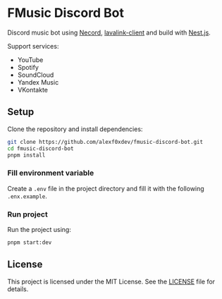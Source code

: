 # FMusic Discord Bot

Discord music bot using [Necord](https://github.com/necordjs/necord), [lavalink-client](https://github.com/Tomato6966/lavalink-client) and build with [Nest.js](https://github.com/nestjs/nest).

Support services:

- YouTube
- Spotify
- SoundCloud
- Yandex Music
- VKontakte

## Setup

Clone the repository and install dependencies:

```bash
git clone https://github.com/alexf0xdev/fmusic-discord-bot.git
cd fmusic-discord-bot
pnpm install
```

### Fill environment variable

Create a `.env` file in the project directory and fill it with the following `.enx.example`.

### Run project

Run the project using:

```bash
pnpm start:dev
```

## License

This project is licensed under the MIT License. See the [LICENSE](https://github.com/alexf0xdev/fmusic-discord-bot/blob/main/LICENSE) file for details.

